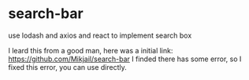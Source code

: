 # search-bar
use lodash and axios and react to implement search box


I leard this from a good man, here was a initial link: https://github.com/Mikjail/search-bar
I finded there has some error, so I fixed this error, you can use directly.
